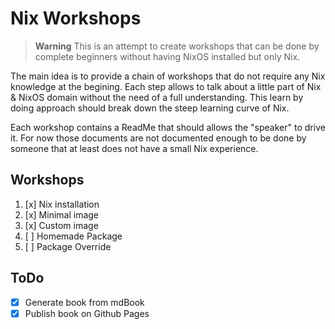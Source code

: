 # Nix Workshops

> **Warning**
> This is an attempt to create workshops that can be done by complete beginners without having NixOS installed but only Nix.

The main idea is to provide a chain of workshops that do not require any Nix knowledge at the begining. Each step allows to talk about a little part of Nix & NixOS domain without the need of a full understanding. This learn by doing approach should break down the steep learning curve of Nix.

Each workshop contains a ReadMe that should allows the "speaker" to drive it. For now those documents are not documented enough to be done by someone that at least does not have a small Nix experience.

## Workshops

1. [x] Nix installation
2. [x] Minimal image
3. [x] Custom image
4. [ ] Homemade Package
5. [ ] Package Override

## ToDo

- [x] Generate book from mdBook
- [x] Publish book on Github Pages